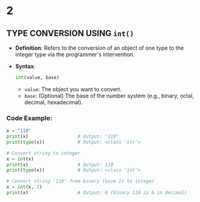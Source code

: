 # 2

## TYPE CONVERSION USING `int()`

- **Definition**: Refers to the conversion of an object of one type to the integer type via the programmer's intervention.
- **Syntax**:
    
    ```python
    int(value, base)
    
    ```
    
    - `value`: The object you want to convert.
    - `base`: (Optional) The base of the number system (e.g., binary, octal, decimal, hexadecimal).

### Code Example:

```python
x = "110"
print(x)                  # Output: "110"
print(type(x))            # Output: <class 'str'>

# Convert string to integer
x = int(x)
print(x)                  # Output: 110
print(type(x))            # Output: <class 'int'>

# Convert string '110' from binary (base 2) to integer
x = int(x, 2)
print(x)                  # Output: 6 (binary 110 is 6 in decimal)

```